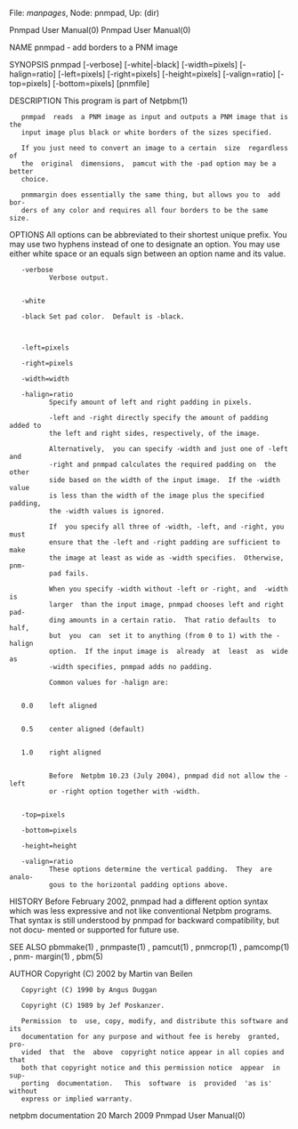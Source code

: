 File: *manpages*,  Node: pnmpad,  Up: (dir)

Pnmpad User Manual(0)                                    Pnmpad User Manual(0)



NAME
       pnmpad - add borders to a PNM image


SYNOPSIS
       pnmpad   [-verbose]   [-white|-black]  [-width=pixels]  [-halign=ratio]
       [-left=pixels]   [-right=pixels]    [-height=pixels]    [-valign=ratio]
       [-top=pixels] [-bottom=pixels] [pnmfile]



DESCRIPTION
       This program is part of Netpbm(1)

       pnmpad  reads  a PNM image as input and outputs a PNM image that is the
       input image plus black or white borders of the sizes specified.

       If you just need to convert an image to a certain  size  regardless  of
       the  original  dimensions,  pamcut with the -pad option may be a better
       choice.

       pnmmargin does essentially the same thing, but allows you to  add  bor-
       ders of any color and requires all four borders to be the same size.



OPTIONS
       All  options  can  be abbreviated to their shortest unique prefix.  You
       may use two hyphens instead of one to designate an option.  You may use
       either  white  space  or  an equals sign between an option name and its
       value.



       -verbose
              Verbose output.


       -white

       -black Set pad color.  Default is -black.



       -left=pixels

       -right=pixels

       -width=width

       -halign=ratio
              Specify amount of left and right padding in pixels.

              -left and -right directly specify the amount of padding added to
              the left and right sides, respectively, of the image.

              Alternatively,  you can specify -width and just one of -left and
              -right and pnmpad calculates the required padding on  the  other
              side based on the width of the input image.  If the -width value
              is less than the width of the image plus the specified  padding,
              the -width values is ignored.

              If  you specify all three of -width, -left, and -right, you must
              ensure that the -left and -right padding are sufficient to  make
              the image at least as wide as -width specifies.  Otherwise, pnm-
              pad fails.

              When you specify -width without -left or -right, and  -width  is
              larger  than the input image, pnmpad chooses left and right pad-
              ding amounts in a certain ratio.  That ratio defaults  to  half,
              but  you  can  set it to anything (from 0 to 1) with the -halign
              option.  If the input image is  already  at  least  as  wide  as
              -width specifies, pnmpad adds no padding.

              Common values for -halign are:


       0.0    left aligned


       0.5    center aligned (default)


       1.0    right aligned


              Before  Netpbm 10.23 (July 2004), pnmpad did not allow the -left
              or -right option together with -width.


       -top=pixels

       -bottom=pixels

       -height=height

       -valign=ratio
              These options determine the vertical padding.  They  are  analo-
              gous to the horizontal padding options above.





HISTORY
       Before  February  2002,  pnmpad had a different option syntax which was
       less expressive and not like conventional Netpbm programs.  That syntax
       is still understood by pnmpad for backward compatibility, but not docu-
       mented or supported for future use.



SEE ALSO
       pbmmake(1) , pnmpaste(1) , pamcut(1) , pnmcrop(1) , pamcomp(1)  ,  pnm-
       margin(1) , pbm(5)




AUTHOR
       Copyright (C) 2002 by Martin van Beilen

       Copyright (C) 1990 by Angus Duggan

       Copyright (C) 1989 by Jef Poskanzer.

       Permission  to  use, copy, modify, and distribute this software and its
       documentation for any purpose and without fee is hereby  granted,  pro-
       vided  that  the  above  copyright notice appear in all copies and that
       both that copyright notice and this permission notice  appear  in  sup-
       porting  documentation.   This  software  is  provided  'as is' without
       express or implied warranty.



netpbm documentation             20 March 2009           Pnmpad User Manual(0)
